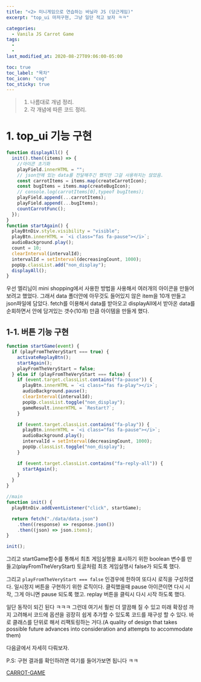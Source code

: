 ```yaml
---
title: "<2> 미니게임으로 연습하는 바닐라 JS (당근게임)"
excerpt: "top_ui 마저구현, 그냥 일단 적고 보자 ㅋㅋ"

categories:
  - Vanila JS Carrot Game
tags:
  -
  -
last_modified_at: 2020-08-27T09:06:00-05:00

toc: true
toc_label: "목차"
toc_icon: "cog"
toc_sticky: true
---
```


> 1. 나름대로 개념 정리.
> 2. 각 개념에 따른 코드 정리.

# 1. top_ui 기능 구현

```javascript
function displayAll() {
  init().then((items) => {
    //아이콘 초기화
    playField.innerHTML = "";
    // json안에 있는 data를 전달해주긴 했지만 그걸 사용하지는 않았음.
    const carrotItems = items.map(createCarrotIcon);
    const bugItems = items.map(createBugIcon);
    // console.log(carrotItems[0],typeof bugItems);
    playField.append(...carrotItems);
    playField.append(...bugItems);
    countCarrotFunc();
  });
}
function startAgain() {
  playBtnDiv.style.visibility = "visible";
  playBtn.innerHTML = `<i class="fas fa-pause"></i>`;
  audioBackground.play();
  count = 10;
  clearInterval(intervalId);
  intervalId = setInterval(decreasingCount, 1000);
  popUp.classList.add("non_display");
  displayAll();
}
```

우선 엘리님이 mini shopping에서 사용한 방법을 사용해서 여러개의 아이콘을 만들어보려고 했었다. 그래서 data 폴더안에 아무것도 들어있지 않은 item을 10개 만들고 json파일에 담았다. fetch를 이용해서 data를 받아오고 displayAll에서 받아온 data를 순회하면서 안에 담겨있는 갯수(10개) 만큼 아이템을 만들게 했다.

## 1-1. 버튼 기능 구현

```javascript
function startGame(event) {
  if (playFromTheVeryStart === true) {
    activateReplayBtn();
    startAgain();
    playFromTheVeryStart = false;
  } else if (playFromTheVeryStart === false) {
    if (event.target.classList.contains("fa-pause")) {
      playBtn.innerHTML = `<i class="fas fa-play"></i>`;
      audioBackground.pause();
      clearInterval(intervalId);
      popUp.classList.toggle("non_display");
      gameResult.innerHTML = `Restart?`;
    }

    if (event.target.classList.contains("fa-play")) {
      playBtn.innerHTML = `<i class="fas fa-pause"></i>`;
      audioBackground.play();
      intervalId = setInterval(decreasingCount, 1000);
      popUp.classList.toggle("non_display");
    }

    if (event.target.classList.contains("fa-reply-all")) {
      startAgain();
    }
  }
}

//main
function init() {
  playBtnDiv.addEventListener("click", startGame);

  return fetch("./data/data.json")
    .then((response) => response.json())
    .then((json) => json.items);
}

init();
```

그리고 startGame함수를 통해서 최초 게임실행을 표시하기 위한 boolean 변수를 만들고(playFromTheVeryStart) 토글처럼 최초 게임실행시 false가 되도록 했다.

그리고 `playFromTheVeryStart === false` 인경우에 한하여 또다시 로직을 구성하였다. 일시정지 버튼을 구현하기 위한 로직이다. 클릭했을때 pause 아이콘이면 다시 시작, 그게 아니면 pause 되도록 했고. replay 버튼을 클릭시 다시 시작 하도록 했다.

일단 동작이 되긴 된다 ㅋㅋㅋ 그런데 여기서 훨씬 더 깔끔해 질 수 있고 미래 확장성 까지 고려해서 코드에 옵션을 굉장히 쉽게 추가할 수 있도록 코드를 재구성 할 수 있다. 바로 클래스를 단위로 해서 리팩토링하는 거다.(A quality of design that takes possible future advances into consideration and attempts to accommodate them)

다음글에서 자세히 다뤄보자.

P.S: 구현 결과를 확인하려면 여기를 들어가보면 됩니다 ㅋㅋ

[CARROT-GAME](https://yeonghunko.github.io/collect_carrot_game/)
